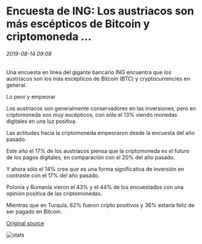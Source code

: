 # Encuesta de ING: Los austriacos son más escépticos de Bitcoin y criptomoneda ...

###### 2019-08-14 09:08

Una encuesta en línea del gigante bancario ING encuentra que los austriacos son los más escépticos de Bitcoin (BTC) y cryptocurrencies en general.

Lo peor y empeorar

Los austriacos son generalmente conservadores en las inversiones, pero en criptomoneda son muy escépticos, con sólo el 13% viendo monedas digitales en una luz positiva.

Las actitudes hacia la criptomoneda empeoraron desde la encuesta del año pasado.

Este año el 17% de los austriacos piensa que la criptomoneda es el futuro de los pagos digitales, en comparación con el 20% del año pasado.

Y ahora sólo el 14% cree que es una forma significativa de inversión en contraste con el 17% del año pasado.

Polonia y Rumanía vieron el 43% y el 44% de los encuestados con una opinión positiva de las criptomonedas.

Mientras que en Turquía, 62% fueron cripto positivos y 36% estaría feliz de ser pagado en Bitcoin.

[Original source](https://cointelegraph.com/news/ing-poll-austrians-are-most-skeptical-of-bitcoin-and-cryptocurrency)

![stats](https://c.statcounter.com/11760860/0/a89fa40b/1/ "stats")